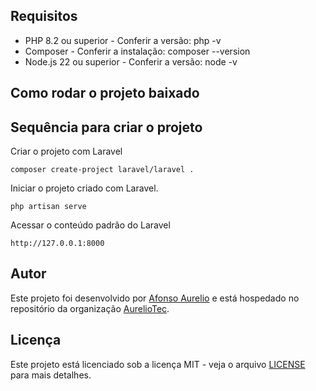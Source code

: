 ## Requisitos

* PHP 8.2 ou superior - Conferir a versão: php -v
* Composer - Conferir a instalação: composer --version
* Node.js 22 ou superior - Conferir a versão: node -v

## Como rodar o projeto baixado


## Sequência para criar o projeto

Criar o projeto com Laravel
```
composer create-project laravel/laravel .
```

Iniciar o projeto criado com Laravel.
```
php artisan serve
```

Acessar o conteúdo padrão do Laravel
```
http://127.0.0.1:8000
```

## Autor

Este projeto foi desenvolvido por [Afonso Aurelio](https://github.com/AurelioTec) e está hospedado no repositório da organização [AurelioTec](https://github.com/AurelioTec).

## Licença

Este projeto está licenciado sob a licença MIT - veja o arquivo [LICENSE](LICENSE.txt) para mais detalhes.